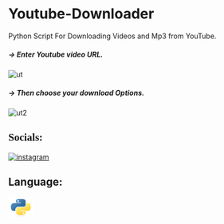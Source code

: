 # Youtube-Downloader
Python Script For Downloading Videos and Mp3 from YouTube.
<h5>-> Enter Youtube video URL.</h5>


![ut](https://user-images.githubusercontent.com/104280578/164965657-d42a11cf-40b8-4258-acae-7691be7ae03c.png)

<h5>-> Then choose your download Options.</h5>

![ut2](https://user-images.githubusercontent.com/104280578/164965746-bf146b25-e9ef-4cdc-9cec-1d58940a1ffb.png)




<h2 style="font-family:Cascadia Code;">Socials:</h2>
 <a href="https://www.instagram.com/thrudespair/" target="_blank">
   <img class="img" style="height: 40px; width:50px;" src="https://raw.githubusercontent.com/rahuldkjain/github-profile-readme-generator/master/src/images/icons/Social/instagram.svg" alt="instagram"> </img>
  </a>
  
<h2>Language:</h2>
   <a href="https://www.python.org/" target="_blank">
    <img style="height: 40px; width:50px;" src="https://raw.githubusercontent.com/devicons/devicon/master/icons/python/python-original.svg" alt="Python"> </img>
   </a>

